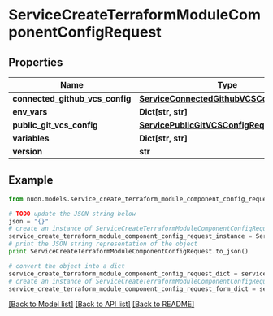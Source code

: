 # ServiceCreateTerraformModuleComponentConfigRequest


## Properties

Name | Type | Description | Notes
------------ | ------------- | ------------- | -------------
**connected_github_vcs_config** | [**ServiceConnectedGithubVCSConfigRequest**](ServiceConnectedGithubVCSConfigRequest.md) |  | [optional] 
**env_vars** | **Dict[str, str]** |  | 
**public_git_vcs_config** | [**ServicePublicGitVCSConfigRequest**](ServicePublicGitVCSConfigRequest.md) |  | [optional] 
**variables** | **Dict[str, str]** |  | 
**version** | **str** |  | [optional] 

## Example

```python
from nuon.models.service_create_terraform_module_component_config_request import ServiceCreateTerraformModuleComponentConfigRequest

# TODO update the JSON string below
json = "{}"
# create an instance of ServiceCreateTerraformModuleComponentConfigRequest from a JSON string
service_create_terraform_module_component_config_request_instance = ServiceCreateTerraformModuleComponentConfigRequest.from_json(json)
# print the JSON string representation of the object
print ServiceCreateTerraformModuleComponentConfigRequest.to_json()

# convert the object into a dict
service_create_terraform_module_component_config_request_dict = service_create_terraform_module_component_config_request_instance.to_dict()
# create an instance of ServiceCreateTerraformModuleComponentConfigRequest from a dict
service_create_terraform_module_component_config_request_form_dict = service_create_terraform_module_component_config_request.from_dict(service_create_terraform_module_component_config_request_dict)
```
[[Back to Model list]](../README.md#documentation-for-models) [[Back to API list]](../README.md#documentation-for-api-endpoints) [[Back to README]](../README.md)


